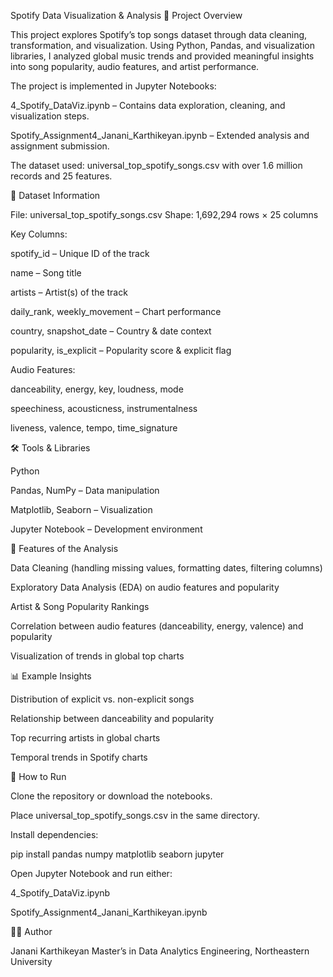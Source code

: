 Spotify Data Visualization & Analysis
📌 Project Overview

This project explores Spotify’s top songs dataset through data cleaning, transformation, and visualization. Using Python, Pandas, and visualization libraries, I analyzed global music trends and provided meaningful insights into song popularity, audio features, and artist performance.

The project is implemented in Jupyter Notebooks:

4_Spotify_DataViz.ipynb – Contains data exploration, cleaning, and visualization steps.

Spotify_Assignment4_Janani_Karthikeyan.ipynb – Extended analysis and assignment submission.

The dataset used: universal_top_spotify_songs.csv with over 1.6 million records and 25 features.

📂 Dataset Information

File: universal_top_spotify_songs.csv
Shape: 1,692,294 rows × 25 columns

Key Columns:

spotify_id – Unique ID of the track

name – Song title

artists – Artist(s) of the track

daily_rank, weekly_movement – Chart performance

country, snapshot_date – Country & date context

popularity, is_explicit – Popularity score & explicit flag

Audio Features:

danceability, energy, key, loudness, mode

speechiness, acousticness, instrumentalness

liveness, valence, tempo, time_signature

🛠️ Tools & Libraries

Python

Pandas, NumPy – Data manipulation

Matplotlib, Seaborn – Visualization

Jupyter Notebook – Development environment

🔑 Features of the Analysis

Data Cleaning (handling missing values, formatting dates, filtering columns)

Exploratory Data Analysis (EDA) on audio features and popularity

Artist & Song Popularity Rankings

Correlation between audio features (danceability, energy, valence) and popularity

Visualization of trends in global top charts

📊 Example Insights

Distribution of explicit vs. non-explicit songs

Relationship between danceability and popularity

Top recurring artists in global charts

Temporal trends in Spotify charts

🚀 How to Run

Clone the repository or download the notebooks.

Place universal_top_spotify_songs.csv in the same directory.

Install dependencies:

pip install pandas numpy matplotlib seaborn jupyter


Open Jupyter Notebook and run either:

4_Spotify_DataViz.ipynb

Spotify_Assignment4_Janani_Karthikeyan.ipynb

👩‍💻 Author

Janani Karthikeyan
Master’s in Data Analytics Engineering, Northeastern University
